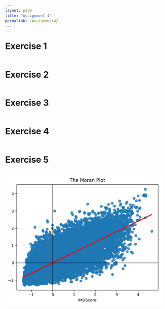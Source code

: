 ```yaml
---
layout: page
title: "Assignment 4"
permalink: /Assignment4/
---
```


# Exercise 1
```python

```

# Exercise 2
```python

```

# Exercise 3
```python

```

# Exercise 4
```python

```

# Exercise 5
```python

```
![The Moran plot](photos/4.1.png)
